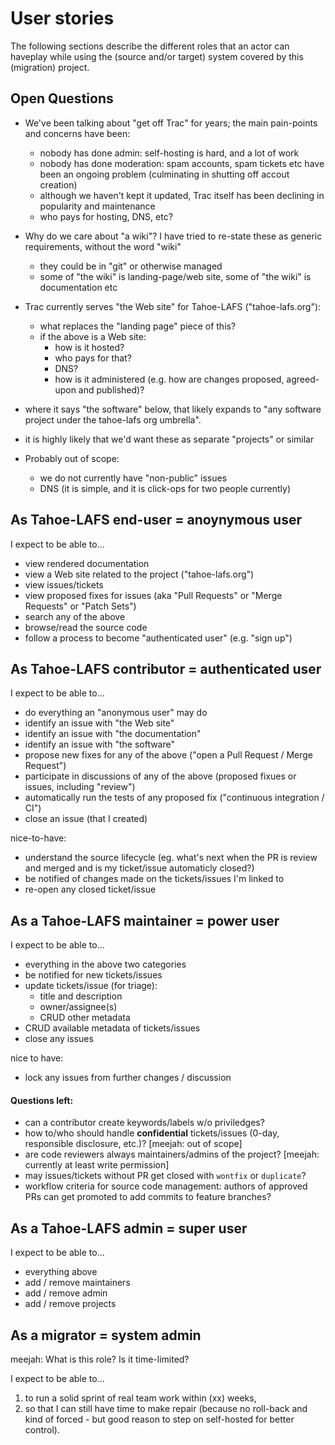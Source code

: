 # User stories

The following sections describe the different roles that an actor can haveplay while using the (source and/or target) system covered by this (migration) project.

## Open Questions

- We've been talking about "get off Trac" for years; the main pain-points and concerns have been:
  - nobody has done admin: self-hosting is hard, and a lot of work
  - nobody has done moderation: spam accounts, spam tickets etc have been an ongoing problem (culminating in shutting off accout creation)
  - although we haven't kept it updated, Trac itself has been declining in popularity and maintenance
  - who pays for hosting, DNS, etc?
- Why do we care about "a wiki"? I have tried to re-state these as generic requirements, without the word "wiki"
  - they could be in "git" or otherwise managed
  - some of "the wiki" is landing-page/web site, some of "the wiki" is documentation etc
- Trac currently serves "the Web site" for Tahoe-LAFS ("tahoe-lafs.org"):
   - what replaces the "landing page" piece of this?
   - if the above is a Web site:
      - how is it hosted?
      - who pays for that?
      - DNS?
      - how is it administered (e.g. how are changes proposed, agreed-upon and published)?
- where it says "the software" below, that likely expands to "any software project under the tahoe-lafs org umbrella".
- it is highly likely that we'd want these as separate "projects" or similar

- Probably out of scope:
  - we do not currently have "non-public" issues
  - DNS (it is simple, and it is click-ops for two people currently)


## As Tahoe-LAFS end-user = anoynymous user

I expect to be able to...

- view rendered documentation
- view a Web site related to the project ("tahoe-lafs.org")
- view issues/tickets
- view proposed fixes for issues (aka "Pull Requests" or "Merge Requests" or "Patch Sets")
- search any of the above
- browse/read the source code
- follow a process to become "authenticated user" (e.g. "sign up")

## As Tahoe-LAFS contributor = authenticated user

I expect to be able to...

- do everything an "anonymous user" may do
- identify an issue with "the Web site"
- identify an issue with "the documentation"
- identify an issue with "the software"
- propose new fixes for any of the above ("open a Pull Request / Merge Request")
- participate in discussions of any of the above (proposed fixues or issues, including "review")
- automatically run the tests of any proposed fix ("continuous integration / CI")
- close an issue (that I created)

nice-to-have:
- understand the source lifecycle (eg. what's next when the PR is review and merged and is my ticket/issue automaticly closed?)
- be notified of changes made on the tickets/issues I'm linked to
- re-open any closed ticket/issue


## As a Tahoe-LAFS maintainer = power user

I expect to be able to...

- everything in the above two categories
- be notified for new tickets/issues
- update tickets/issue (for triage):
  - title and description
  - owner/assignee(s)
  - CRUD other metadata
- CRUD available metadata of tickets/issues
- close any issues

nice to have:

- lock any issues from further changes / discussion


#### Questions left:

- can a contributor create keywords/labels w/o priviledges?
- how to/who should handle **confidential** tickets/issues (0-day, responsible disclosure, etc.)? [meejah: out of scope]
- are code reviewers always maintainers/admins of the project? [meejah: currently at least write permission]
- may issues/tickets without PR get closed with `wontfix` or `duplicate`?
- workflow criteria for source code management: authors of approved PRs can get promoted to add commits to feature branches?

## As a Tahoe-LAFS admin = super user

I expect to be able to...

- everything above
- add / remove maintainers
- add / remove admin
- add / remove projects


## As a migrator = system admin

meejah: What is this role? Is it time-limited?

I expect to be able to...
1. to run a solid sprint of real team work within (xx) weeks, 
2. so that I can still have time to make repair (because no roll-back and kind of forced - but good reason to step on self-hosted for better control).

